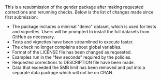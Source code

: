 This is a resubmission of the gender package after making requested
corrections and rerunning checks. Below is the list of changes made
since first submission:

-   The package includes a minimal "demo" dataset, which is used for
    tests and vignettes. Users will be prompted to install the full
    datasets from GitHub as necessary.
-   Tests and vignettes have been streamlined to execute faster.
-   The check no longer complains about global variables.
-   Format of the LICENSE file has been changed as requested.
-   Examples run in the "few seconds" required by the policies.
-   Requested corrections to DESCRIPTION file have been made.
-   Data that exceeded the 5MB limit has been removed and put into a 
    separate data package which will not be on CRAN.
